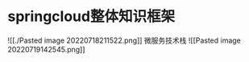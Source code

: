 # springcloud整体知识框架
![[./Pasted image 20220718211522.png]]
微服务技术栈
![[Pasted image 20220719142545.png]]

